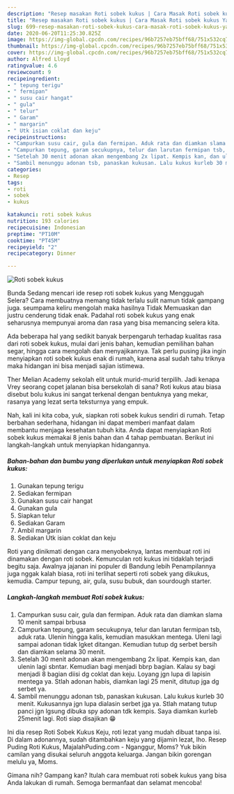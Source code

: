 ```yaml
---
description: "Resep masakan Roti sobek kukus | Cara Masak Roti sobek kukus Yang Mudah Dan Praktis"
title: "Resep masakan Roti sobek kukus | Cara Masak Roti sobek kukus Yang Mudah Dan Praktis"
slug: 699-resep-masakan-roti-sobek-kukus-cara-masak-roti-sobek-kukus-yang-mudah-dan-praktis
date: 2020-06-20T11:25:30.825Z
image: https://img-global.cpcdn.com/recipes/96b7257eb75bff68/751x532cq70/roti-sobek-kukus-foto-resep-utama.jpg
thumbnail: https://img-global.cpcdn.com/recipes/96b7257eb75bff68/751x532cq70/roti-sobek-kukus-foto-resep-utama.jpg
cover: https://img-global.cpcdn.com/recipes/96b7257eb75bff68/751x532cq70/roti-sobek-kukus-foto-resep-utama.jpg
author: Alfred Lloyd
ratingvalue: 4.6
reviewcount: 9
recipeingredient:
- " tepung terigu"
- " fermipan"
- " susu cair hangat"
- " gula"
- " telur"
- " Garam"
- " margarin"
- " Utk isian coklat dan keju"
recipeinstructions:
- "Campurkan susu cair, gula dan fermipan. Aduk rata dan diamkan slama 10 menit sampai brbusa"
- "Campurkan tepung, garam secukupnya, telur dan larutan fermipan tsb, aduk rata. Ulenin hingga kalis, kemudian masukkan mentega. Uleni lagi sampai adonan tidak lgket ditangan. Kemudian tutup dg serbet bersih dan diamkan selama 30 menit."
- "Setelah 30 menit adonan akan mengembang 2x lipat. Kempis kan, dan ulenin lagi sbntar. Kemudian bagi menjadi bbrp bagian. Kalau sy bagi menjadi 8 bagian diisi dg coklat dan keju. Loyang jgn lupa di lapisin mentega ya. Stlah adonan habis, diamkan lagi 25 menit, ditutup jga dg serbet ya."
- "Sambil menunggu adonan tsb, panaskan kukusan. Lalu kukus kurleb 30 menit. Kukusannya jgn lupa dialasin serbet jga ya. Stlah matang tutup panci jgn lgsung dibuka spy adonan tdk kempis. Saya diamkan kurleb 25menit lagi. Roti siap disajikan 😁"
categories:
- Resep
tags:
- roti
- sobek
- kukus

katakunci: roti sobek kukus 
nutrition: 193 calories
recipecuisine: Indonesian
preptime: "PT10M"
cooktime: "PT45M"
recipeyield: "2"
recipecategory: Dinner

---
```



![Roti sobek kukus](https://img-global.cpcdn.com/recipes/96b7257eb75bff68/751x532cq70/roti-sobek-kukus-foto-resep-utama.jpg)

Bunda Sedang mencari ide resep roti sobek kukus yang Menggugah Selera? Cara membuatnya memang tidak terlalu sulit namun tidak gampang juga. seumpama keliru mengolah maka hasilnya Tidak Memuaskan dan justru cenderung tidak enak. Padahal roti sobek kukus yang enak seharusnya mempunyai aroma dan rasa yang bisa memancing selera kita.

Ada beberapa hal yang sedikit banyak berpengaruh terhadap kualitas rasa dari roti sobek kukus, mulai dari jenis bahan, kemudian pemilihan bahan segar, hingga cara mengolah dan menyajikannya. Tak perlu pusing jika ingin menyiapkan roti sobek kukus enak di rumah, karena asal sudah tahu triknya maka hidangan ini bisa menjadi sajian istimewa.

Ther Melian Academy sekolah elit untuk murid-murid terpilih. Jadi kenapa Vrey seorang copet jalanan bisa bersekolah di sana? Roti kukus atau biasa disebut bolu kukus ini sangat terkenal dengan bentuknya yang mekar, rasanya yang lezat serta teksturnya yang empuk.


Nah, kali ini kita coba, yuk, siapkan roti sobek kukus sendiri di rumah. Tetap berbahan sederhana, hidangan ini dapat memberi manfaat dalam membantu menjaga kesehatan tubuh kita. Anda dapat menyiapkan Roti sobek kukus memakai 8 jenis bahan dan 4 tahap pembuatan. Berikut ini langkah-langkah untuk menyiapkan hidangannya.

<!--inarticleads1-->

##### Bahan-bahan dan bumbu yang diperlukan untuk menyiapkan Roti sobek kukus:

1. Gunakan  tepung terigu
1. Sediakan  fermipan
1. Gunakan  susu cair hangat
1. Gunakan  gula
1. Siapkan  telur
1. Sediakan  Garam
1. Ambil  margarin
1. Sediakan  Utk isian coklat dan keju


Roti yang dinikmati dengan cara menyobeknya, lantas membuat roti ini dinamakan dengan roti sobek. Kemunculan roti kukus ini tidaklah terjadi begitu saja. Awalnya jajanan ini populer di Bandung lebih Penampilannya juga nggak kalah biasa, roti ini terlihat seperti roti sobek yang dikukus, kemudia. Campur tepung, air, gula, susu bubuk, dan sourdough starter. 

<!--inarticleads2-->

##### Langkah-langkah membuat Roti sobek kukus:

1. Campurkan susu cair, gula dan fermipan. Aduk rata dan diamkan slama 10 menit sampai brbusa
1. Campurkan tepung, garam secukupnya, telur dan larutan fermipan tsb, aduk rata. Ulenin hingga kalis, kemudian masukkan mentega. Uleni lagi sampai adonan tidak lgket ditangan. Kemudian tutup dg serbet bersih dan diamkan selama 30 menit.
1. Setelah 30 menit adonan akan mengembang 2x lipat. Kempis kan, dan ulenin lagi sbntar. Kemudian bagi menjadi bbrp bagian. Kalau sy bagi menjadi 8 bagian diisi dg coklat dan keju. Loyang jgn lupa di lapisin mentega ya. Stlah adonan habis, diamkan lagi 25 menit, ditutup jga dg serbet ya.
1. Sambil menunggu adonan tsb, panaskan kukusan. Lalu kukus kurleb 30 menit. Kukusannya jgn lupa dialasin serbet jga ya. Stlah matang tutup panci jgn lgsung dibuka spy adonan tdk kempis. Saya diamkan kurleb 25menit lagi. Roti siap disajikan 😁


Ini dia resep Roti Sobek Kukus Keju, roti lezat yang mudah dibuat tanpa isi. Di dalam adonannya, sudah ditambahkan keju yang dijamin lezat, lho. Resep Puding Roti Kukus, MajalahPuding.com - Nganggur, Moms? Yuk bikin camilan yang disukai seluruh anggota keluarga. Jangan bikin gorengan melulu ya, Moms. 

Gimana nih? Gampang kan? Itulah cara membuat roti sobek kukus yang bisa Anda lakukan di rumah. Semoga bermanfaat dan selamat mencoba!
